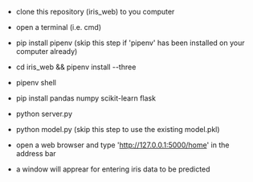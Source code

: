- clone this repository (iris_web) to you computer

- open a terminal (i.e. cmd)

- pip install pipenv (skip this step if 'pipenv' has been installed on your computer already)

- cd iris_web && pipenv install --three 

- pipenv shell

- pip install pandas numpy scikit-learn flask

- python server.py

- python model.py (skip this step to use the existing model.pkl)

- open a web browser and type 'http://127.0.0.1:5000/home' in the address bar

- a window will apprear for entering iris data to be predicted 

